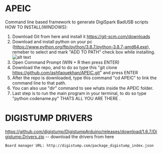 # APEIC
   Command line based framework to generate DigiSpark BadUSB  scripts
   HOW TO INSTALL(WINDOWS):
   1. Download Git from here and install it https://git-scm.com/downloads
   2. Download and install python on your pc (https://www.python.org/ftp/python/3.8.7/python-3.8.7-amd64.exe), 
      remeber to select and mark "ADD TO PATH" check box while installing.
      ![alt text](https://docs.blender.org/manual/en/latest/_images/about_contribute_install_windows_installer.png)
   3. Open Command Prompt (WIN + R then press ENTER) 
   4. Download the repo, and to do so type this "git clone https://github.com/ashfaquekhan/APEIC.git" and press ENTER
   5. After the repo is downloaded, type this command "cd APEIC" to link the command line to that path.
   6. You can also use "dir" command to see whats inside the APEIC folder.
   7. Last step is to run the main program in your terminal, to do so type "python codename.py"
   THATS ALL YOU ARE THERE .
# DIGISTUMP DRIVERS 
   https://github.com/digistump/DigistumpArduino/releases/download/1.6.7/Digistump.Drivers.zip -- download the drivers from here
      
    Board manager URL: http://digistump.com/package_digistump_index.json
  
   
